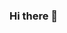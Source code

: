 ### Hi there 👋

<!--
**jgh2i/jgh2i** is a ✨ _special_ ✨ repository because its `README.md` (this file) appears on your GitHub profile.

Here are some ideas to get you started:

-🙂 I’m a Senior Data Engineer Architect Modeler
- - With entrepreneurial abilities to take projects from ideation to deliverables. 
- - Proficiency in data pipelines, data structures, algorithms, as well as automating tasks to focus on
strategic initiatives. Adept at translating business needs into innovative technical solutions,  leveraging agile
frameworks, automation and cloud technologies to enhance data-driven decision-making.

-->
